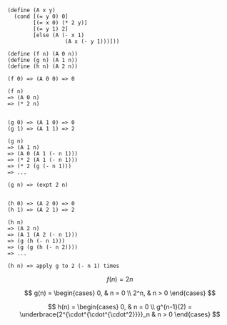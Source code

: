 ```racket
(define (A x y)
  (cond [(= y 0) 0]
        [(= x 0) (* 2 y)]
        [(= y 1) 2]
        [else (A (- x 1)
                  (A x (- y 1)))]))

(define (f n) (A 0 n))
(define (g n) (A 1 n))
(define (h n) (A 2 n))
```

```
(f 0) => (A 0 0) => 0

(f n)
=> (A 0 n)
=> (* 2 n)


(g 0) => (A 1 0) => 0
(g 1) => (A 1 1) => 2

(g n)
=> (A 1 n)
=> (A 0 (A 1 (- n 1)))
=> (* 2 (A 1 (- n 1)))
=> (* 2 (g (- n 1)))
=> ...

(g n) => (expt 2 n)


(h 0) => (A 2 0) => 0
(h 1) => (A 2 1) => 2

(h n)
=> (A 2 n)
=> (A 1 (A 2 (- n 1)))
=> (g (h (- n 1)))
=> (g (g (h (- n 2))))
=> ...

(h n) => apply g to 2 (- n 1) times
```

$$
f(n) = 2n
$$

$$
g(n) = \begin{cases}
0, & n = 0 \\
2^n, & n > 0
\end{cases}
$$

$$
h(n) = \begin{cases}
0, & n = 0 \\
g^{n-1}(2) = \underbrace{2^{\cdot^{\cdot^{\cdot^2}}}}_n & n > 0
\end{cases}
$$